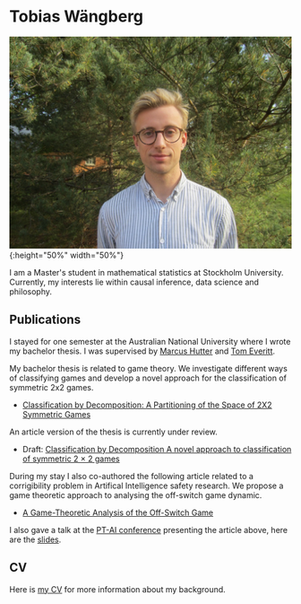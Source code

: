 # Tobias Wängberg

![my profile picture](./profilepic.jpeg "Tobias Wängberg"){:height="50%" width="50%"}

I am a Master's student in mathematical statistics at Stockholm University. 
Currently, my interests lie within causal inference, data science and philosophy. 

## Publications

I stayed for one semester at the Australian National University where I wrote my 
bachelor thesis. I was supervised by [Marcus Hutter](http://www.hutter1.net/) and [Tom Everitt](https://www.tomeveritt.se/).

My bachelor thesis is related to game theory. We investigate different ways of classifying games and
develop a novel approach for the classification of symmetric 2x2 games.

* [Classification by Decomposition: A Partitioning of the Space of 2X2 Symmetric Games](http://liu.diva-portal.org/smash/record.jsf?pid=diva2%3A1106499&dswid=-199) 

An article version of the thesis is currently under review. 

* Draft: [Classification by Decomposition
A novel approach to classification of symmetric 2 × 2 games](./article.pdf)

During my stay I also co-authored the following article related to a corrigibility 
problem in Artifical Intelligence safety research. 
We propose a game theoretic approach to analysing the off-switch game dynamic. 

* [A Game-Theoretic Analysis of the Off-Switch Game](https://arxiv.org/abs/1708.03871)

I also gave a talk at the [PT-AI conference](https://www.pt-ai.org/2017) presenting the article above,
here are the [slides](./PTAI-talk.pdf).


## CV

Here is [my CV](./CVeng.pdf) for more information about my background.




